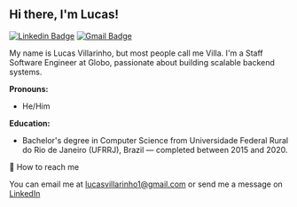 ## Hi there, I'm Lucas!

[![Linkedin Badge](https://img.shields.io/badge/-Lucas%20Villarinho-blue?style=flat-square&logo=Linkedin&logoColor=white&link=https://www.linkedin.com/in/lucas-villarinho/)](https://www.linkedin.com/in/lucas-villarinho/) [![Gmail Badge](https://img.shields.io/badge/-lucasvillarinho1@gmail.com-c14438?style=flat-square&logo=Gmail&logoColor=white&link=mailto:lucasvillarinho1@gmail.com)](mailto:lucasvillarinho1@gmail.com)



My name is Lucas Villarinho, but most people call me Villa. 
I'm a Staff Software Engineer at Globo, passionate about building scalable backend systems.


**Pronouns:**

- He/Him

**Education:**

- Bachelor's degree in Computer Science from Universidade Federal Rural do Rio de Janeiro (UFRRJ), Brazil — completed between 2015 and 2020.

💬  How to reach me

You can email me at [lucasvillarinho1@gmail.com](mailto:lucasvillarinho1@gmail.com)  or send me a message on [LinkedIn](https://www.linkedin.com/in/lucas-villarinho/)

